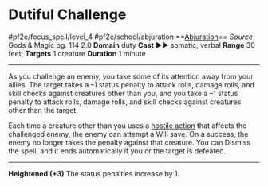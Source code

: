 # Dutiful Challenge
#pf2e/focus_spell/level_4 #pf2e/school/abjuration 
==[Abjuration](../../../rules/traits/abjuration.md)==
*Source* Gods & Magic pg. 114 2.0
**Domain** duty
**Cast** ►► somatic, verbal
**Range** 30 feet; **Targets** 1 creature
**Duration** 1 minute

---
As you challenge an enemy, you take some of its attention away from your allies. The target takes a –1 status penalty to attack rolls, damage rolls, and skill checks against creatures other than you, and you take a –1 status penalty to attack rolls, damage rolls, and skill checks against creatures other than the target. 

Each time a creature other than you uses a [hostile action](../../../Rules/Hostile%20Actions.md) that affects the challenged enemy, the enemy can attempt a Will save. On a success, the enemy no longer takes the penalty against that creature. You can Dismiss the spell, and it ends automatically if you or the target is defeated.

<hr>

**Heightened (+3)** The status penalties increase by 1.